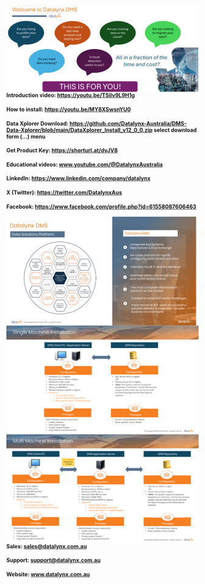 <img src="https://github.com/Datalynx-Australia/DMS-Data-Xplorer/blob/main/IntroPg1.png"
     alt="Datalynx PG1"
     style="float: left; margin-right: 10px;" />

 #### Introduction video: https://youtu.be/TSilv9L9H1g
 #### How to install: https://youtu.be/MY8XSwsnYU0
 #### Data Xplorer Download: https://github.com/Datalynx-Australia/DMS-Data-Xplorer/blob/main/DataXplorer_Install_v12_0_0.zip  select download form (...) menu 
 #### Get Product Key: https://shorturl.at/dvJV8
 #### Educational videos: www.youtube.com/@DatalynxAustralia
 #### LinkedIn: https://www.linkedin.com/company/datalynx  
 #### X (Twitter): https://twitter.com/DatalynxAus
 #### Facebook: https://www.facebook.com/profile.php?id=61558087606463


<img src="https://github.com/Datalynx-Australia/DMS-Data-Xplorer/blob/main/IntroPg2.png"
     alt="Datalynx PG2"
     style="float: left; margin-right: 10px;" />


<img src="https://github.com/Datalynx-Australia/DMS-Data-Xplorer/blob/main/IntroPg3.png"
     alt="Datalynx PG3"
     style="float: left; margin-right: 10px;" />


<img src="https://github.com/Datalynx-Australia/DMS-Data-Xplorer/blob/main/IntroPg4.png"
     alt="Datalynx PG4"
     style="float: left; margin-right: 10px;" />


 #### Sales:   sales@datalynx.com.au     
 #### Support: support@datalynx.com.au     
 #### Website: www.datalynx.com.au
